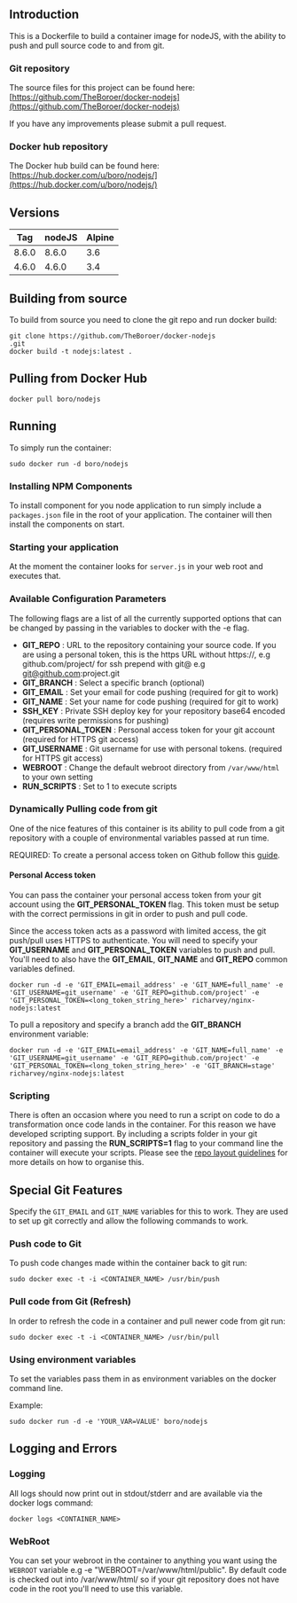 ## Introduction
This is a Dockerfile to build a container image for nodeJS, with the ability to push and pull source code to and from git.

### Git repository
The source files for this project can be found here: [https://github.com/TheBoroer/docker-nodejs](https://github.com/TheBoroer/docker-nodejs)

If you have any improvements please submit a pull request.
### Docker hub repository
The Docker hub build can be found here: [https://hub.docker.com/u/boro/nodejs/](https://hub.docker.com/u/boro/nodejs/)
## Versions
| Tag | nodeJS | Alpine |
|-----|--------|--------|
| 8.6.0 | 8.6.0 | 3.6 |
| 4.6.0 | 4.6.0 | 3.4 |

## Building from source
To build from source you need to clone the git repo and run docker build:
```
git clone https://github.com/TheBoroer/docker-nodejs
.git
docker build -t nodejs:latest .
```

## Pulling from Docker Hub
```
docker pull boro/nodejs
```

## Running
To simply run the container:
```
sudo docker run -d boro/nodejs
```

### Installing NPM Components
To install component for you node application to run simply include a ```packages.json``` file in the root of your application. The container will then install the components on start.
### Starting your application
At the moment the container looks for ```server.js``` in your web root and executes that.
### Available Configuration Parameters
The following flags are a list of all the currently supported options that can be changed by passing in the variables to docker with the -e flag.

 - **GIT_REPO** : URL to the repository containing your source code. If you are using a personal token, this is the https URL without https://, e.g github.com/project/ for ssh prepend with git@ e.g git@github.com:project.git
 - **GIT_BRANCH** : Select a specific branch (optional)
 - **GIT_EMAIL** : Set your email for code pushing (required for git to work)
 - **GIT_NAME** : Set your name for code pushing (required for git to work)
 - **SSH_KEY** : Private SSH deploy key for your repository base64 encoded (requires write permissions for pushing)
 - **GIT_PERSONAL_TOKEN** : Personal access token for your git account (required for HTTPS git access)
 - **GIT_USERNAME** : Git username for use with personal tokens. (required for HTTPS git access)
 - **WEBROOT** : Change the default webroot directory from `/var/www/html` to your own setting
 - **RUN_SCRIPTS** : Set to 1 to execute scripts


### Dynamically Pulling code from git
One of the nice features of this container is its ability to pull code from a git repository with a couple of environmental variables passed at run time.

REQUIRED: To create a personal access token on Github follow this [guide](https://help.github.com/articles/creating-an-access-token-for-command-line-use/).

#### Personal Access token

You can pass the container your personal access token from your git account using the __GIT_PERSONAL_TOKEN__ flag. This token must be setup with the correct permissions in git in order to push and pull code.

Since the access token acts as a password with limited access, the git push/pull uses HTTPS to authenticate. You will need to specify your __GIT_USERNAME__ and __GIT_PERSONAL_TOKEN__ variables to push and pull. You'll need to also have the __GIT_EMAIL__, __GIT_NAME__ and __GIT_REPO__ common variables defined.

```
docker run -d -e 'GIT_EMAIL=email_address' -e 'GIT_NAME=full_name' -e 'GIT_USERNAME=git_username' -e 'GIT_REPO=github.com/project' -e 'GIT_PERSONAL_TOKEN=<long_token_string_here>' richarvey/nginx-nodejs:latest
```

To pull a repository and specify a branch add the __GIT_BRANCH__ environment variable:
```
docker run -d -e 'GIT_EMAIL=email_address' -e 'GIT_NAME=full_name' -e 'GIT_USERNAME=git_username' -e 'GIT_REPO=github.com/project' -e 'GIT_PERSONAL_TOKEN=<long_token_string_here>' -e 'GIT_BRANCH=stage' richarvey/nginx-nodejs:latest
```

### Scripting
There is often an occasion where you need to run a script on code to do a transformation once code lands in the container. For this reason we have developed scripting support. By including a scripts folder in your git repository and passing the __RUN_SCRIPTS=1__ flag to your command line the container will execute your scripts. Please see the [repo layout guidelines](docs/repo_layout.md) for more details on how to organise this.

## Special Git Features
Specify the ```GIT_EMAIL``` and ```GIT_NAME``` variables for this to work. They are used to set up git correctly and allow the following commands to work.

### Push code to Git
To push code changes made within the container back to git run:
```
sudo docker exec -t -i <CONTAINER_NAME> /usr/bin/push
```

### Pull code from Git (Refresh)
In order to refresh the code in a container and pull newer code from git run:
```
sudo docker exec -t -i <CONTAINER_NAME> /usr/bin/pull
```

### Using environment variables

To set the variables pass them in as environment variables on the docker command line.

Example:
```
sudo docker run -d -e 'YOUR_VAR=VALUE' boro/nodejs
```

## Logging and Errors

### Logging
All logs should now print out in stdout/stderr and are available via the docker logs command:
```
docker logs <CONTAINER_NAME>
```
### WebRoot
You can set your webroot in the container to anything you want using the ```WEBROOT``` variable e.g -e "WEBROOT=/var/www/html/public". By default code is checked out into /var/www/html/ so if your git repository does not have code in the root you'll need to use this variable.
